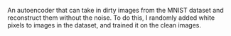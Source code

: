 An autoencoder that can take in dirty images from the MNIST dataset and reconstruct them without the noise.
To do this, I randomly added white pixels to images in the dataset, and trained it on the clean images.
